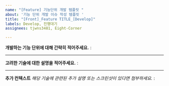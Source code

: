 ```yaml
---
name: "[Feature] 기능단위 개발 템플릿 "
about: '기능 단위 개발 이슈 작성 템플릿 '
title: "[Front]_Feature TITLE_[Develop]"
labels: Develop, 진행대기
assignees: tjwns3481, Eight-Corner

---
```


**개발하는 기능 단위에 대해 간략히 적어주세요.**
: 

---

**고려한 기술에 대한 설명을 적어주세요.**
:

---

**추가 컨텍스트**
*해당 기술에 관련된 추가 설명 또는 스크린샷이 있다면 첨부하세요.*
:
